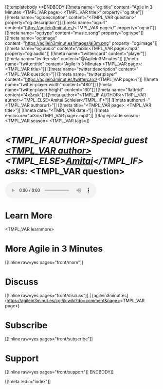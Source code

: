 [[!templatebody <<ENDBODY
[[!meta name="og:title" content="Agile in 3 Minutes <TMPL_VAR page>: <TMPL_VAR title>" property="og:title"]]
[[!meta name="og:description" content="<TMPL_VAR question>" property="og:description"]]
[[!meta name="og:url" content="https://agilein3minut.es/<TMPL_VAR page>/" property="og:url"]]
[[!meta name="og:type" content="music.song" property="og:type"]]
[[!meta name="og:image" content="https://agilein3minut.es/images/ai3m.png" property="og:image"]]
[[!meta name="og:audio" content="/ai3m<TMPL_VAR page>.mp3" property="og:audio"]]
[[!meta name="twitter:card" content="player"]]
[[!meta name="twitter:site" content="@AgileIn3Minutes"]]
[[!meta name="twitter:title" content="Agile in 3 Minutes <TMPL_VAR page>: <TMPL_VAR title>"]]
[[!meta name="twitter:description" content="<TMPL_VAR question>"]]
[[!meta name="twitter:player" content="https://agilein3minut.es/twittercard/<TMPL_VAR page>/"]]
[[!meta name="twitter:player:width" content="480"]]
[[!meta name="twitter:player:height" content="60"]]
[[!meta name="flattr:id" content="4x3xyk"]]
[[!meta author="<TMPL_IF AUTHOR><TMPL_VAR author><TMPL_ELSE>Amitai Schleier</TMPL_IF>"]]
[[!meta authorurl="<TMPL_VAR authorurl>"]]
[[!meta title="<TMPL_VAR page>: <TMPL_VAR title>"]]
[[!meta date="<TMPL_VAR date>"]]
[[!meta enclosure="ai3m<TMPL_VAR page>.mp3"]]
[[!tag episode season-<TMPL_VAR season> <TMPL_VAR tags>]]

# _<TMPL_IF AUTHOR>Special guest [<TMPL_VAR author>](<TMPL_VAR authorurl>)<TMPL_ELSE>[Amitai](<TMPL_VAR authorurl>)</TMPL_IF> asks:_ <TMPL_VAR question>

<div id="inlineaudio"><audio src="/ai3m<TMPL_VAR page>.mp3" preload="metadata" controls="controls"></audio></div>

# Learn More

<TMPL_VAR learnmore>

# More Agile in 3 Minutes

[[!inline raw=yes pages="front/more"]]

# Discuss

[[!inline raw=yes pages="front/discuss"]] | [agilein3minut.es](https://agilein3minut.es/cgi/ikiwiki?do=comment&page=<TMPL_VAR page>)

# Subscribe

[[!inline raw=yes pages="front/subscribe"]]

# Support

[[!inline raw=yes pages="front/support"]]
ENDBODY]]

[[!meta redir="index"]]

